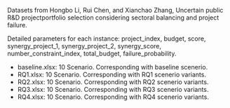 Datasets from Hongbo Li, Rui Chen, and Xianchao Zhang, Uncertain public R&D projectportfolio selection considering sectoral balancing and project failure.

Detailed parameters for each instance: project_index, budget, score, synergy_project_1, synergy_project_2, synergy_score, number_constraint_index, total_budget,  failure_probability.

* baseline.xlsx: 10 Scenario. Corresponding with baseline scenerio.
* RQ1.xlsx: 10 Scenario. Corresponding with RQ1 scenerio variants.
* RQ2.xlsx: 10 Scenario. Corresponding with RQ2 scenerio variants.
* RQ3.xlsx: 10 Scenario. Corresponding with RQ3 scenerio variants.
* RQ4.xlsx: 10 Scenario. Corresponding with RQ4 scenerio variants.




